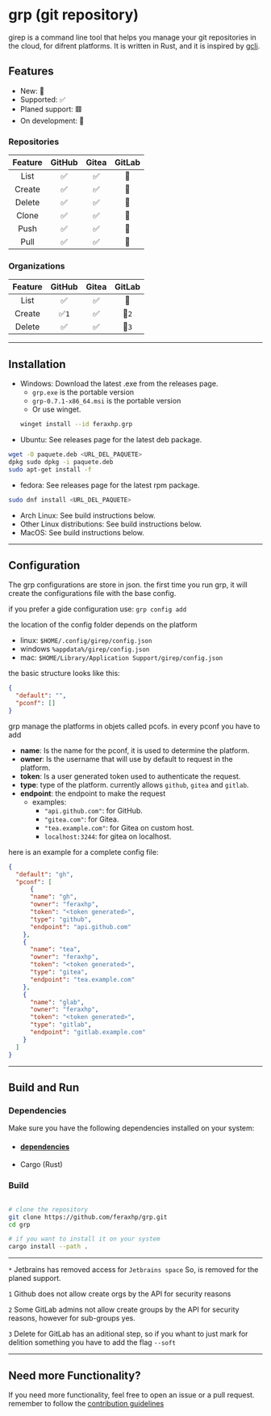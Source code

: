 # grp (git repository)

girep is a command line tool that helps you manage your git repositories in the cloud, for difrent platforms. 
It is written in Rust, and it is inspired by [gcli](https://github.com/herrhotzenplotz/gcli).

## Features
- New: 🎉
- Supported: ✅
- Planed support: 🟥
- On development: 🔶

### Repositories

| Feature | GitHub | Gitea | GitLab |
|:-------:|:------:|:-----:|:------:|
| List    |   ✅   |   ✅   |   🎉   |
| Create  |   ✅   |   ✅   |   🎉   |
| Delete  |   ✅   |   ✅   |   🎉   |
|  Clone  |   ✅   |   ✅   |   🎉   |
|  Push   |   ✅   |   ✅   |   🎉   |
|  Pull   |   ✅   |   ✅   |   🎉   |

### Organizations
| Feature | GitHub | Gitea | GitLab |
|:-------:|:------:|:-----:|:------:|
| List    |   ✅   |   ✅  |   🎉   |
| Create  |   ✅`1`|   ✅  |   🎉`2`|
| Delete  |   ✅   |   ✅  |   🎉`3`|

---
## Installation

- Windows: Download the latest .exe from the releases page.
    - `grp.exe` is the portable version
    - `grp-0.7.1-x86_64.msi` is the portable version
    - Or use winget.
    ~~~bash
    winget install --id feraxhp.grp
    ~~~
- Ubuntu: See releases page for the latest deb package.
```bash
wget -O paquete.deb <URL_DEL_PAQUETE> 
dpkg sudo dpkg -i paquete.deb 
sudo apt-get install -f
```
- fedora: See releases page for the latest rpm package.
```bash
sudo dnf install <URL_DEL_PAQUETE>
```
- Arch Linux: See build instructions below.
- Other Linux distributions: See build instructions below.
- MacOS: See build instructions below.

---
## Configuration

The grp configurations are store in json. the first time you run
grp, it will create the configurations file with the base config.

if you prefer a gide configuration use: `grp config add`

the location of the config folder depends on the platform
- linux: `$HOME/.config/girep/config.json`
- windows `%appdata%/girep/config.json`
- mac: `$HOME/Library/Application Support/girep/config.json`

the basic structure looks like this:
```json
{
  "default": "",
  "pconf": []
}
```

grp manage the platforms in objets called pcofs. in every pconf you have to add

- **name**: Is the name for the pconf, it is used to determine the platform. 
- **owner**: Is the username that will use by default to request in the platform.
- **token**: Is a user generated token used to authenticate the request.
- **type**: type of the platform. currently allows `github`, `gitea` and `gitlab`.
- **endpoint**: the endpoint to make the request 
  - examples:
    - `"api.github.com"`: for GitHub.
    - `"gitea.com"`: for Gitea.
    - `"tea.example.com"`: for Gitea on custom host.
    - `localhost:3244`: for gitea on localhost.

here is an example for a complete config file:

```json
{
  "default": "gh",
  "pconf": [
      {
      "name": "gh",
      "owner": "feraxhp",
      "token": "<token generated>",
      "type": "github",
      "endpoint": "api.github.com"
    },
    {
      "name": "tea",
      "owner": "feraxhp",
      "token": "<token generated>",
      "type": "gitea",
      "endpoint": "tea.example.com"
    },
    {
      "name": "glab",
      "owner": "feraxhp",
      "token": "<token generated>",
      "type": "gitlab",
      "endpoint": "gitlab.example.com"
    }
  ]
}
```

---
## Build and Run

### Dependencies

Make sure you have the following dependencies installed on your system:

- #### [dependencies](dependencies.md)
- Cargo (Rust)

### Build
```bash

# clone the repository
git clone https://github.com/feraxhp/grp.git
cd grp

# if you want to install it on your system
cargo install --path .
```

---
`*` Jetbrains has removed access for `Jetbrains space` So, is removed for the planed support.

`1` Github does not allow create orgs by the API for security reasons

`2` Some GitLab admins not allow create groups by the API for security reasons, however for sub-groups yes.

`3` Delete for GitLab has an aditional step, so if you whant to just mark for delition something you have to add the flag `--soft`

---
## Need more Functionality?

If you need more functionality, feel free to open an issue or a pull request.
remember to follow the [contribution guidelines](CONTRIBUTING.md)
